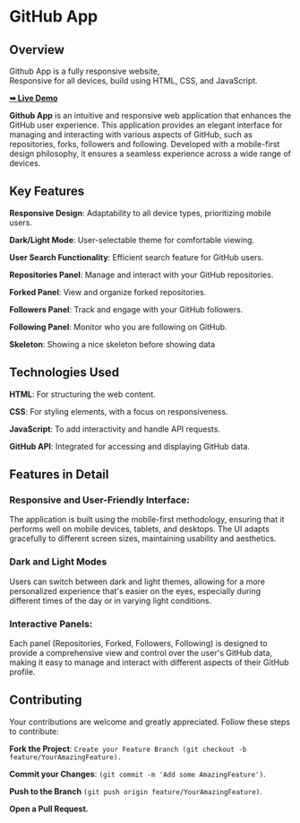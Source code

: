 # GitHub App

## Overview

Github App is a fully responsive website, <br />Responsive for all devices, build using HTML, CSS, and JavaScript.

<a href="https://billalben.github.io/GitHub-App/"><strong>➥ Live Demo</strong></a>

<!-- ### Demo Screenshots
![Github App Demo]() -->

**Github App** is an intuitive and responsive web application that enhances the GitHub user experience. This application provides an elegant interface for managing and interacting with various aspects of GitHub, such as repositories, forks, followers and following. Developed with a mobile-first design philosophy, it ensures a seamless experience across a wide range of devices.

## Key Features

**Responsive Design**: Adaptability to all device types, prioritizing mobile users.

**Dark/Light Mode**: User-selectable theme for comfortable viewing.

**User Search Functionality**: Efficient search feature for GitHub users.

**Repositories Panel**: Manage and interact with your GitHub repositories.

**Forked Panel**: View and organize forked repositories.

**Followers Panel**: Track and engage with your GitHub followers.

**Following Panel**: Monitor who you are following on GitHub.

**Skeleton**: Showing a nice skeleton before showing data

## Technologies Used

**HTML**: For structuring the web content.

**CSS**: For styling elements, with a focus on responsiveness.

**JavaScript**: To add interactivity and handle API requests.

**GitHub API**: Integrated for accessing and displaying GitHub data.


## Features in Detail

### Responsive and User-Friendly Interface:

The application is built using the mobile-first methodology, ensuring that it performs well on mobile devices, tablets, and desktops. The UI adapts gracefully to different screen sizes, maintaining usability and aesthetics.

### Dark and Light Modes

Users can switch between dark and light themes, allowing for a more personalized experience that's easier on the eyes, especially during different times of the day or in varying light conditions.

### Interactive Panels:

Each panel (Repositories, Forked, Followers, Following) is designed to provide a comprehensive view and control over the user's GitHub data, making it easy to manage and interact with different aspects of their GitHub profile.

## Contributing

Your contributions are welcome and greatly appreciated. Follow these steps to contribute:

**Fork the Project**: `Create your Feature Branch (git checkout -b feature/YourAmazingFeature).`

**Commit your Changes**: `(git commit -m 'Add some AmazingFeature')`.

**Push to the Branch** `(git push origin feature/YourAmazingFeature)`.

**Open a Pull Request.**